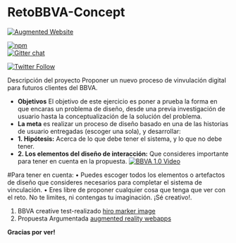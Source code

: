 # RetoBBVA-Concept

 [![Augmented Website](https://user-images.githubusercontent.com/252962/27472386-0d11e59a-57f3-11e7-9fa5-34332c5484f7.png)](https://github.com/jeromeetienne/AR.js)

[![npm](https://img.shields.io/github/repo-size/badges/shields.svg)](https://www.npmjs.com/package/ar.js)
<br class="badge-separator" />
[![Gitter chat](https://badges.gitter.im/AR-js/Lobby.png)](https://gitter.im/AR-js/Lobby)

[![Twitter Follow](https://img.shields.io/twitter/follow/jerome_etienne.svg?style=plastic&label=Twitter&style=plastic)](https://twitter.com/jerome_etienne)

Descripción del proyecto
Proponer un nuevo proceso de vinvulación digital para futuros clientes del BBVA.

- **Objetivos** 
El objetivo de este ejercicio es poner a prueba la forma en que encaras un problema de diseño, desde una previa investigación de usuario hasta la conceptualización de la solución del problema.
- **La meta** es realizar un proceso de diseño basado en una de las historias de usuario entregadas (escoger una sola), y desarrollar:
- **1. Hipótesis:** Acerca de lo que debe tener el sistema, y lo que no debe tener.
- **2. Los elementos del diseño de interacción:**  Que consideres importante para tener en cuenta en la propuesta.
[![BBVA 1.0 Video](https://youtu.be/8BQGQHaGJLY)](https://youtu.be/8BQGQHaGJLY)

#Para tener en cuenta:
• Puedes escoger todos los elementos o artefactos de diseño que consideres necesarios para completar el sistema de vinculación. • Eres libre de proponer cualquier cosa que tenga que ver con el reto. No te limites, ni contengas tu imaginación. ¡Sé creativo!.



1. BBVA creative test-realizado  [hiro marker image](https://1drv.ms/b/s!AgLX8wYbqOEJjF2v_dRk35JkpnnM)
2. Propuesta Argumentada [augmented reality webapps](https://1drv.ms/b/s!AgLX8wYbqOEJjF4gyvYfvtn0d6IR) 

**Gracias por ver!** 


